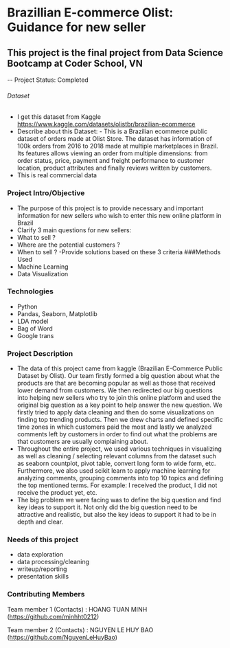 # Brazillian E-commerce Olist: Guidance for new seller
## This project is the final project from Data Science Bootcamp at Coder School, VN
-- Project Status: Completed
###### Dataset
- I get this dataset from Kaggle https://www.kaggle.com/datasets/olistbr/brazilian-ecommerce
- Describe about this Dataset: - This is a Brazilian ecommerce public dataset of orders made at Olist Store. The dataset has information of 100k orders from 2016 to 2018 made at multiple marketplaces in Brazil. Its features allows viewing an order from multiple dimensions: from order status, price, payment and freight performance to customer location, product attributes and finally reviews written by customers.
- This is real commercial data
### Project Intro/Objective
- The purpose of this project is to provide necessary and important information for new sellers who wish to enter this new online platform in Brazil
- Clarify 3 main questions for new sellers:
- What to sell ?
- Where are the potential customers ?
- When to sell ?
-Provide solutions based on these 3 criteria
###Methods Used
- Machine Learning
- Data Visualization
### Technologies
- Python
- Pandas, Seaborn, Matplotlib
- LDA model
- Bag of Word
- Google trans

### Project Description
- The data of this project came from kaggle (Brazilian E-Commerce Public Dataset by Olist). Our team firstly formed a big question about what the products are that are becoming popular as well as those that received lower demand from customers. We then redirected our big questions into helping new sellers who try to join this online platform and used the original big question as a key point to help answer the new question. We firstly tried to apply data cleaning and then do some visualizations on finding top trending products. Then we drew charts and defined specific time zones in which customers paid the most and lastly we analyzed comments left by customers in order to find out what the problems are that customers are usually complaining about.
- Throughout the entire project, we used various techniques in visualizing as well as cleaning / selecting relevant columns from the dataset such as seaborn countplot, pivot table, convert long form to wide form, etc. Furthermore, we also used scikit learn to apply machine learning for analyzing comments, grouping comments into top 10 topics and defining the top mentioned terms. For example: I received the product, I did not receive the product yet, etc.
- The big problem we were facing was to define the big question and find key ideas to support it. Not only did the big question need to be attractive and realistic, but also the key ideas to support it had to be in depth and clear.

### Needs of this project
- data exploration
- data processing/cleaning
- writeup/reporting
- presentation skills

### Contributing Members
Team member 1 (Contacts) : HOANG TUAN MINH (https://github.com/minhht0212)

Team member 2 (Contacts) : NGUYEN LE HUY BAO (https://github.com/NguyenLeHuyBao)
